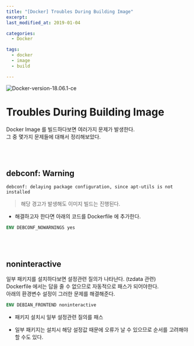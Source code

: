 ```yaml
---
title: "[Docker] Troubles During Building Image"
excerpt: 
last_modified_at: 2019-01-04

categories:
  - Docker

tags:
  - docker
  - image
  - build

---
```


![Docker-version-18.06.1-ce](https://img.shields.io/badge/Docker-18.06.1--ce-blue.svg)

# Troubles During Building Image

Docker Image 를 빌드하다보면 여러가지 문제가 발생한다.  
그 중 몇가지 문제들에 대해서 정리해보았다.  

<br><br>

## debconf: Warning

`debconf: delaying package configuration, since apt-utils is not installed`

> 해당 경고가 발생해도 이미지 빌드는 진행된다.

- 해결하고자 한다면 아래의 코드를 Dockerfile 에 추가한다.

```dockerfile
ENV DEBCONF_NOWARNINGS yes
```

<br><br>

## noninteractive

일부 패키지를 설치하다보면 설정관련 질의가 나타난다. (tzdata 관련)  
Dockerfile 에서는 답을 줄 수 없으므로 자동적으로 패스가 되어야한다.  
아래의 환경변수 설정이 그러한 문제를 해결해준다.

```dockerfile
ENV DEBIAN_FRONTEND noninteractive
```

- 패키지 설치시 일부 설정관련 질의를 패스  

- 일부 패키지는 설치시 해당 설정값 때문에 오류가 날 수 있으므로 순서를 고려해야 할 수도 있다.
